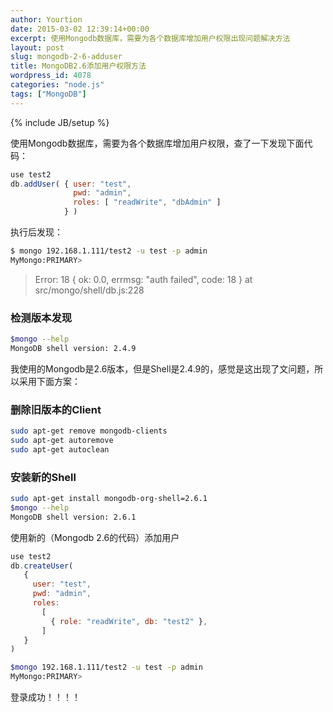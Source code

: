 ```yaml
---
author: Yourtion
date: 2015-03-02 12:39:14+00:00
excerpt: 使用Mongodb数据库，需要为各个数据库增加用户权限出现问题解决方法
layout: post
slug: mongodb-2-6-adduser
title: MongoDB2.6添加用户权限方法
wordpress_id: 4078
categories: "node.js"
tags: ["MongoDB"]
---
```

{% include JB/setup %}

使用Mongodb数据库，需要为各个数据库增加用户权限，查了一下发现下面代码：

```javascript 
use test2
db.addUser( { user: "test",
              pwd: "admin",
              roles: [ "readWrite", "dbAdmin" ]
            } )

```

执行后发现：

```bash 
$ mongo 192.168.1.111/test2 -u test -p admin
MyMongo:PRIMARY>

```


>Error: 18 { ok: 0.0, errmsg: "auth failed", code: 18 } at src/mongo/shell/db.js:228


### 检测版本发现

```bash 
$mongo --help
MongoDB shell version: 2.4.9

```

我使用的Mongodb是2.6版本，但是Shell是2.4.9的，感觉是这出现了文问题，所以采用下面方案：


### 删除旧版本的Client

```bash 
sudo apt-get remove mongodb-clients
sudo apt-get autoremove
sudo apt-get autoclean

```

### 安装新的Shell

```bash 
sudo apt-get install mongodb-org-shell=2.6.1
$mongo --help
MongoDB shell version: 2.6.1

```

使用新的（Mongodb 2.6的代码）添加用户


```javascript 
use test2
db.createUser(
   {
     user: "test",
     pwd: "admin",
     roles:
       [
         { role: "readWrite", db: "test2" },
       ]
   }
)

```

```bash 
$mongo 192.168.1.111/test2 -u test -p admin
MyMongo:PRIMARY>

```

登录成功！！！！
